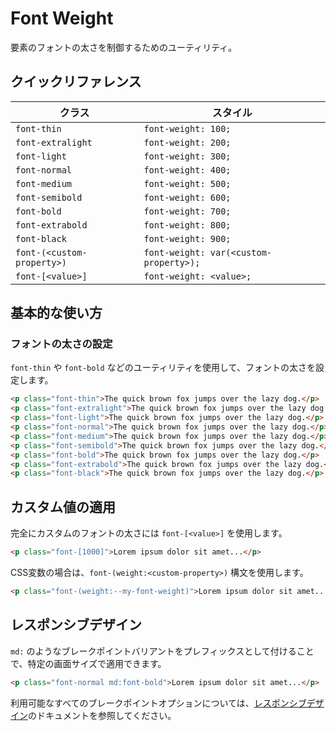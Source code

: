 # Font Weight

要素のフォントの太さを制御するためのユーティリティ。

## クイックリファレンス

| クラス | スタイル |
|-------|--------|
| `font-thin` | `font-weight: 100;` |
| `font-extralight` | `font-weight: 200;` |
| `font-light` | `font-weight: 300;` |
| `font-normal` | `font-weight: 400;` |
| `font-medium` | `font-weight: 500;` |
| `font-semibold` | `font-weight: 600;` |
| `font-bold` | `font-weight: 700;` |
| `font-extrabold` | `font-weight: 800;` |
| `font-black` | `font-weight: 900;` |
| `font-(<custom-property>)` | `font-weight: var(<custom-property>);` |
| `font-[<value>]` | `font-weight: <value>;` |

## 基本的な使い方

### フォントの太さの設定

`font-thin` や `font-bold` などのユーティリティを使用して、フォントの太さを設定します。

```html
<p class="font-thin">The quick brown fox jumps over the lazy dog.</p>
<p class="font-extralight">The quick brown fox jumps over the lazy dog.</p>
<p class="font-light">The quick brown fox jumps over the lazy dog.</p>
<p class="font-normal">The quick brown fox jumps over the lazy dog.</p>
<p class="font-medium">The quick brown fox jumps over the lazy dog.</p>
<p class="font-semibold">The quick brown fox jumps over the lazy dog.</p>
<p class="font-bold">The quick brown fox jumps over the lazy dog.</p>
<p class="font-extrabold">The quick brown fox jumps over the lazy dog.</p>
<p class="font-black">The quick brown fox jumps over the lazy dog.</p>
```

## カスタム値の適用

完全にカスタムのフォントの太さには `font-[<value>]` を使用します。

```html
<p class="font-[1000]">Lorem ipsum dolor sit amet...</p>
```

CSS変数の場合は、`font-(weight:<custom-property>)` 構文を使用します。

```html
<p class="font-(weight:--my-font-weight)">Lorem ipsum dolor sit amet...</p>
```

## レスポンシブデザイン

`md:` のようなブレークポイントバリアントをプレフィックスとして付けることで、特定の画面サイズで適用できます。

```html
<p class="font-normal md:font-bold">Lorem ipsum dolor sit amet...</p>
```

利用可能なすべてのブレークポイントオプションについては、[レスポンシブデザイン](/docs/responsive-design)のドキュメントを参照してください。
